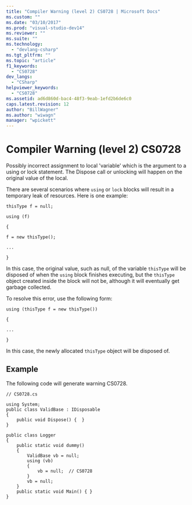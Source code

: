 ```yaml
---
title: "Compiler Warning (level 2) CS0728 | Microsoft Docs"
ms.custom: ""
ms.date: "03/10/2017"
ms.prod: "visual-studio-dev14"
ms.reviewer: ""
ms.suite: ""
ms.technology: 
  - "devlang-csharp"
ms.tgt_pltfrm: ""
ms.topic: "article"
f1_keywords: 
  - "CS0728"
dev_langs: 
  - "CSharp"
helpviewer_keywords: 
  - "CS0728"
ms.assetid: ad6d860d-bac4-48f3-9eab-1efd2b6de6c0
caps.latest.revision: 12
author: "BillWagner"
ms.author: "wiwagn"
manager: "wpickett"
---
```

# Compiler Warning (level 2) CS0728
Possibly incorrect assignment to local 'variable' which is the argument to a using or lock statement.  The Dispose call or unlocking will happen on the original value of the local.  
  
 There are several scenarios where `using` or `lock` blocks will result in a temporary leak of resources. Here is one example:  
  
 `thisType f = null;`  
  
 `using (f)`  
  
 `{`  
  
 `f = new thisType();`  
  
 `...`  
  
 `}`  
  
 In this case, the original value, such as null, of the variable `thisType` will be disposed of when the `using` block finishes executing, but the `thisType` object created inside the block will not be, although it will eventually get garbage collected.  
  
 To resolve this error, use the following form:  
  
 `using (thisType f = new thisType())`  
  
 `{`  
  
 `...`  
  
 `}`  
  
 In this case, the newly allocated `thisType` object will be disposed of.  
  
## Example  
 The following code will generate warning CS0728.  
  
```  
// CS0728.cs  
  
using System;  
public class ValidBase : IDisposable  
{  
    public void Dispose() {  }  
}  
  
public class Logger  
{  
    public static void dummy()  
    {  
        ValidBase vb = null;  
        using (vb)   
        {  
            vb = null;  // CS0728  
        }  
        vb = null;  
    }  
    public static void Main() { }  
}  
```